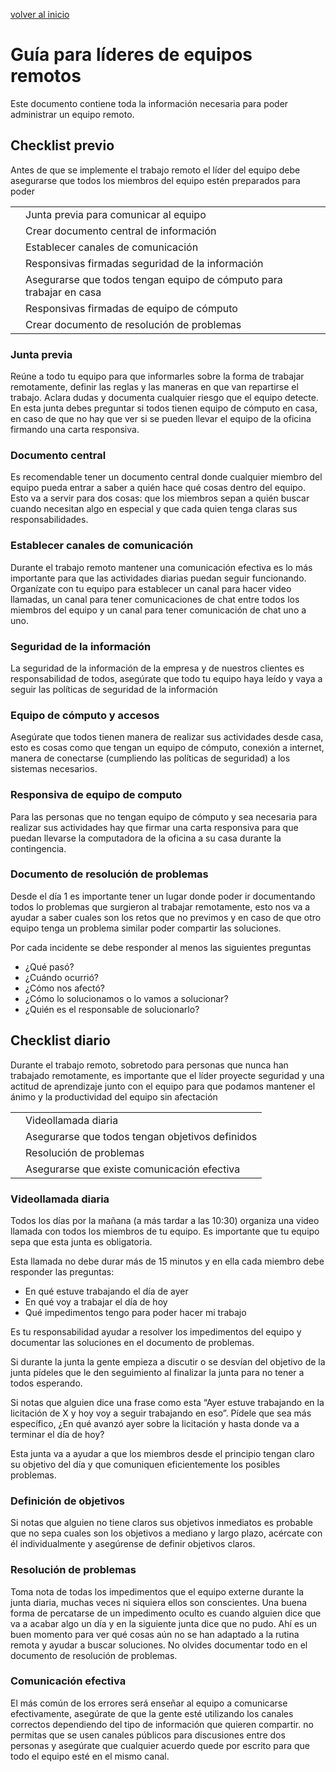 [volver al inicio](../)
# Guía para líderes de equipos remotos

Este documento contiene toda la información necesaria para poder administrar un equipo remoto.

## Checklist previo

Antes de que se implemente el trabajo remoto el líder del equipo debe asegurarse que todos los miembros del equipo estén preparados para poder 

<table>
  <tr>
   <td>
   </td>
   <td>Junta previa para comunicar al equipo
   </td>
  </tr>
  <tr>
   <td>
   </td>
   <td>Crear documento central de información
   </td>
  </tr>
  <tr>
   <td>
   </td>
   <td>Establecer canales de comunicación
   </td>
  </tr>
  <tr>
   <td>
   </td>
   <td>Responsivas firmadas seguridad de la información
   </td>
  </tr>
  <tr>
   <td>
   </td>
   <td>Asegurarse que todos tengan equipo de cómputo para trabajar en casa
   </td>
  </tr>
  <tr>
   <td>
   </td>
   <td>Responsivas firmadas de equipo de cómputo
   </td>
  </tr>
  <tr>
   <td>
   </td>
   <td>Crear documento de resolución de problemas
   </td>
  </tr>
</table>

### Junta previa

Reúne a todo tu equipo para que informarles sobre la forma de trabajar remotamente, definir las reglas y las maneras en que van repartirse el trabajo. Aclara dudas y documenta cualquier riesgo que el equipo detecte.  En esta junta debes preguntar si todos tienen equipo de cómputo en casa, en caso de que no hay que ver si se pueden llevar el equipo de la oficina firmando una carta responsiva.

### Documento central

Es recomendable tener un documento central donde cualquier miembro del equipo pueda entrar a saber a quién hace qué cosas dentro del equipo. Esto va a servir para dos cosas: que los miembros sepan a quién buscar cuando necesitan algo en especial y que cada quien tenga claras sus responsabilidades.

### Establecer canales de comunicación

Durante el trabajo remoto mantener una comunicación efectiva es lo más importante para que las actividades diarias puedan seguir funcionando. Organízate con tu equipo para establecer un canal para hacer video llamadas, un canal para tener comunicaciones de chat entre todos los miembros del equipo y un canal para tener comunicación de chat uno a uno.

### Seguridad de la información

La seguridad de la información de la empresa y de nuestros clientes es responsabilidad de todos, asegúrate que todo tu equipo haya leído y vaya a seguir las políticas de seguridad de la información 

### Equipo de cómputo y accesos

Asegúrate que todos tienen manera de realizar sus actividades desde casa, esto es cosas como que tengan un equipo de cómputo, conexión a internet, manera de conectarse (cumpliendo las políticas de seguridad) a los sistemas necesarios.

### Responsiva de equipo de computo

Para las personas que no tengan equipo de cómputo y sea necesaria para realizar sus actividades hay que firmar una carta responsiva para que puedan llevarse la computadora de la oficina a su casa durante la contingencia.

### Documento de resolución de problemas

Desde el día 1 es importante tener un lugar donde poder ir documentando todos lo problemas que surgieron al trabajar remotamente, esto nos va a ayudar a saber cuales son los retos que no previmos y en caso de que otro equipo tenga un problema similar poder compartir las soluciones.

Por cada incidente se debe responder al menos las siguientes preguntas

*   ¿Qué pasó?
*   ¿Cuándo ocurrió?
*   ¿Cómo nos afectó?
*   ¿Cómo lo solucionamos o lo vamos a solucionar?
*   ¿Quién es el responsable de solucionarlo?

## Checklist diario

Durante el trabajo remoto, sobretodo para personas que nunca han trabajado remotamente, es importante que el líder proyecte seguridad y una actitud de aprendizaje junto con el equipo para que podamos mantener el ánimo y la productividad del equipo sin afectación

<table>
  <tr>
   <td>
   </td>
   <td>Videollamada diaria
   </td>
  </tr>
  <tr>
   <td>
   </td>
   <td>Asegurarse que todos tengan objetivos definidos
   </td>
  </tr>
  <tr>
   <td>
   </td>
   <td>Resolución de problemas
   </td>
  </tr>
  <tr>
   <td>
   </td>
   <td>Asegurarse que existe comunicación efectiva
   </td>
  </tr>
</table>

### Videollamada diaria

Todos los días por la mañana (a más tardar a las 10:30) organiza una video llamada con todos los miembros de tu equipo. Es importante que tu equipo sepa que esta junta es obligatoria.

Esta llamada no debe durar más de 15 minutos y en ella  cada miembro debe responder las preguntas:

*   En qué estuve trabajando el día de ayer
*   En qué voy a trabajar el día de hoy
*   Qué impedimentos tengo para poder hacer mi trabajo

Es tu responsabilidad ayudar a resolver los impedimentos del equipo y documentar las soluciones en el documento de problemas.

Si durante la junta la gente empieza a discutir o se desvían del objetivo de la junta pídeles que le den seguimiento al finalizar la junta para no tener a todos esperando.

Si notas que alguien dice una frase como esta “Ayer estuve trabajando en la licitación de X y hoy voy a seguir trabajando en eso”. Pídele que sea más específico, ¿En qué avanzó ayer sobre la licitación y hasta donde va a terminar el día de hoy?

Esta junta va a ayudar a que los miembros desde el principio tengan claro su objetivo del día y que comuniquen eficientemente los posibles problemas.

### Definición de objetivos

Si notas que alguien no tiene claros sus objetivos inmediatos es probable que no sepa cuales son los objetivos a mediano y largo plazo, acércate con él individualmente y asegúrense de definir objetivos claros.

### Resolución de problemas

Toma nota de todas los impedimentos que el equipo externe durante la junta diaria, muchas veces ni siquiera ellos son conscientes. Una buena forma de percatarse de un impedimento oculto es cuando alguien dice que va a acabar algo un día y en la siguiente junta dice que no pudo. Ahí es un buen momento para ver qué cosas aún no se han adaptado a la rutina remota y ayudar a buscar soluciones. No olvides documentar todo en el documento de resolución de problemas.

### Comunicación efectiva

El más común de los errores será enseñar al equipo a comunicarse efectivamente, asegúrate de que la gente esté utilizando los canales correctos dependiendo del tipo de información que quieren compartir. no permitas que se usen canales públicos para discusiones entre dos personas y asegúrate que cualquier acuerdo quede por escrito para que todo el equipo esté en el mismo canal.
